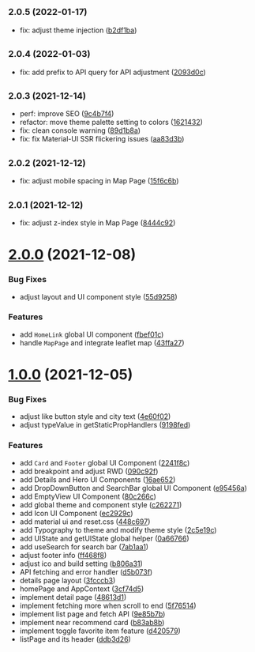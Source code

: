 ## <small>2.0.5 (2022-01-17)</small>

- fix: adjust theme injection ([b2df1ba](https://github.com/WeiLin18/TaiwanGo/commit/b2df1ba))

## <small>2.0.4 (2022-01-03)</small>

- fix: add prefix to API query for API adjustment ([2093d0c](https://github.com/WeiLin18/TaiwanGo/commit/2093d0c))

## <small>2.0.3 (2021-12-14)</small>

- perf: improve SEO ([9c4b7f4](https://github.com/WeiLin18/TaiwanGo/commit/9c4b7f4))
- refactor: move theme palette setting to colors ([1621432](https://github.com/WeiLin18/TaiwanGo/commit/1621432))
- fix: clean console warning ([89d1b8a](https://github.com/WeiLin18/TaiwanGo/commit/89d1b8a))
- fix: fix Material-UI SSR flickering issues ([aa83d3b](https://github.com/WeiLin18/TaiwanGo/commit/aa83d3b))

## <small>2.0.2 (2021-12-12)</small>

- fix: adjust mobile spacing in Map Page ([15f6c6b](https://github.com/WeiLin18/TaiwanGo/commit/15f6c6b))

## <small>2.0.1 (2021-12-12)</small>

- fix: adjust z-index style in Map Page ([8444c92](https://github.com/WeiLin18/TaiwanGo/commit/8444c92))

# [2.0.0](https://github.com/WeiLin18/TaiwanGo/compare/1.0.0...2.0.0) (2021-12-08)

### Bug Fixes

- adjust layout and UI component style ([55d9258](https://github.com/WeiLin18/TaiwanGo/commit/55d925801fe57f004e53fa0ce4c676eeed4141b1))

### Features

- add `HomeLink` global UI component ([fbef01c](https://github.com/WeiLin18/TaiwanGo/commit/fbef01c1457030c3082c9947457b29cd83fc2ab9))
- handle `MapPage` and integrate leaflet map ([43ffa27](https://github.com/WeiLin18/TaiwanGo/commit/43ffa27eccee430f17f8a996f83c928b4a8fd66f))

# [1.0.0](https://github.com/WeiLin18/TaiwanGo/compare/448c6974cfe93d7a0cef9c477bd17046987e6b7e...1.0.0) (2021-12-05)

### Bug Fixes

- adjust like button style and city text ([4e60f02](https://github.com/WeiLin18/TaiwanGo/commit/4e60f024c549da47c987db18f5524dd744231e91))
- adjust typeValue in getStaticPropHandlers ([9198fed](https://github.com/WeiLin18/TaiwanGo/commit/9198fed5467bcecfd275ead6f77e1b0177ca1fd0))

### Features

- add `Card` and `Footer` global UI Component ([2241f8c](https://github.com/WeiLin18/TaiwanGo/commit/2241f8c2386d69cff712a7801ac659f9a1dcc7f2))
- add breakpoint and adjust RWD ([090c92f](https://github.com/WeiLin18/TaiwanGo/commit/090c92f3100b49d656edd789d5484b61464aefff))
- add Details and Hero UI Components ([16ae652](https://github.com/WeiLin18/TaiwanGo/commit/16ae652d06cc3c83a81de95b29f82e1520386a3a))
- add DropDownButton and SearchBar global UI Component ([e95456a](https://github.com/WeiLin18/TaiwanGo/commit/e95456a8670fa79db068101e22042198c4a30210))
- add EmptyView UI Component ([80c266c](https://github.com/WeiLin18/TaiwanGo/commit/80c266c6af9b1b7263b74059e8cf7657f01dc29d))
- add global theme and component style ([c262271](https://github.com/WeiLin18/TaiwanGo/commit/c2622716949590ed171c1b13ed6ba55a4859b579))
- add Icon UI Component ([ec2929c](https://github.com/WeiLin18/TaiwanGo/commit/ec2929c7c32bc74f0f5b52888d88e20833fb4584))
- add material ui and reset.css ([448c697](https://github.com/WeiLin18/TaiwanGo/commit/448c6974cfe93d7a0cef9c477bd17046987e6b7e))
- add Typography to theme and modify theme style ([2c5e19c](https://github.com/WeiLin18/TaiwanGo/commit/2c5e19c9bc83adbdae6694c09811d222d28dbfcf))
- add UIState and getUIState global helper ([0a66766](https://github.com/WeiLin18/TaiwanGo/commit/0a66766e8956da9ccb31f29de3c4637268c3de4b))
- add useSearch for search bar ([7ab1aa1](https://github.com/WeiLin18/TaiwanGo/commit/7ab1aa1125da488f2df271fb0571f387e817fefa))
- adjust footer info ([ff468f8](https://github.com/WeiLin18/TaiwanGo/commit/ff468f8c59b5174c54e46275d6b3c339f3b961ca))
- adjust ico and build setting ([b806a31](https://github.com/WeiLin18/TaiwanGo/commit/b806a316fd712dd116599e5790981f65e0b1a004))
- API fetching and error handler ([d5b073f](https://github.com/WeiLin18/TaiwanGo/commit/d5b073f8b7e8a1a86b9f4788201f24be834b8be5))
- details page layout ([3fcccb3](https://github.com/WeiLin18/TaiwanGo/commit/3fcccb336b6f5708bae5c009c40d5eada62b8b6f))
- homePage and AppContext ([3cf74d5](https://github.com/WeiLin18/TaiwanGo/commit/3cf74d505ada37701b925a9b2fbe810308efd251))
- implement detail page ([48613d1](https://github.com/WeiLin18/TaiwanGo/commit/48613d1ee89e53a3894e3632c4d961c0b96e8485))
- implement fetching more when scroll to end ([5f76514](https://github.com/WeiLin18/TaiwanGo/commit/5f7651416af38a529b83fe911e72a283520c2c5e))
- implement list page and fetch API ([9e85b7b](https://github.com/WeiLin18/TaiwanGo/commit/9e85b7b7451e6bc8dc93afe3210859c19a70d414))
- implement near recommend card ([b83ab8b](https://github.com/WeiLin18/TaiwanGo/commit/b83ab8b64dbff212c0d12d267e6a53b8f219d08d))
- implement toggle favorite item feature ([d420579](https://github.com/WeiLin18/TaiwanGo/commit/d420579f4d6c49031136a1514a53e4ed5b33ff18))
- listPage and its header ([ddb3d26](https://github.com/WeiLin18/TaiwanGo/commit/ddb3d26232a96dcce184f111f504541e754234e3))
